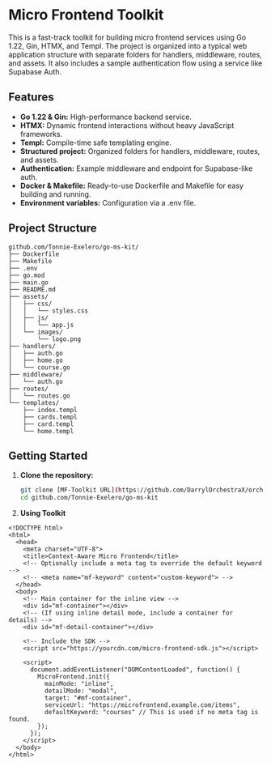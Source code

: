 # Micro Frontend Toolkit

This is a fast-track toolkit for building micro frontend services using Go 1.22, Gin, HTMX, and Templ. The project is organized into a typical web application structure with separate folders for handlers, middleware, routes, and assets. It also includes a sample authentication flow using a service like Supabase Auth.

## Features

- **Go 1.22 & Gin:** High-performance backend service.
- **HTMX:** Dynamic frontend interactions without heavy JavaScript frameworks.
- **Templ:** Compile-time safe templating engine.
- **Structured project:** Organized folders for handlers, middleware, routes, and assets.
- **Authentication:** Example middleware and endpoint for Supabase-like auth.
- **Docker & Makefile:** Ready-to-use Dockerfile and Makefile for easy building and running.
- **Environment variables:** Configuration via a .env file.

## Project Structure

```
github.com/Tonnie-Exelero/go-ms-kit/
├── Dockerfile
├── Makefile
├── .env
├── go.mod
├── main.go
├── README.md
├── assets/
│   ├── css/
│   │   └── styles.css
│   ├── js/
│   │   └── app.js
│   └── images/
│       └── logo.png
├── handlers/
│   ├── auth.go
│   ├── home.go
│   └── course.go
├── middleware/
│   └── auth.go
├── routes/
│   └── routes.go
└── templates/
    ├── index.templ
    ├── cards.templ
    ├── card.templ
    └── home.templ

```

## Getting Started

1. **Clone the repository:**

   ```bash
   git clone [MF-Toolkit URL](https://github.com/DarrylOrchestraX/orchestrax-mf-toolkit.git)
   cd github.com/Tonnie-Exelero/go-ms-kit

   ```

2. **Using Toolkit**

```
<!DOCTYPE html>
<html>
  <head>
    <meta charset="UTF-8">
    <title>Context-Aware Micro Frontend</title>
    <!-- Optionally include a meta tag to override the default keyword -->
    <!-- <meta name="mf-keyword" content="custom-keyword"> -->
  </head>
  <body>
    <!-- Main container for the inline view -->
    <div id="mf-container"></div>
    <!-- (If using inline detail mode, include a container for details) -->
    <div id="mf-detail-container"></div>

    <!-- Include the SDK -->
    <script src="https://yourcdn.com/micro-frontend-sdk.js"></script>

    <script>
      document.addEventListener("DOMContentLoaded", function() {
        MicroFrontend.init({
          mainMode: "inline",
          detailMode: "modal",
          target: "#mf-container",
          serviceUrl: "https://microfrontend.example.com/items",
          defaultKeyword: "courses" // This is used if no meta tag is found.
        });
      });
    </script>
  </body>
</html>
```
